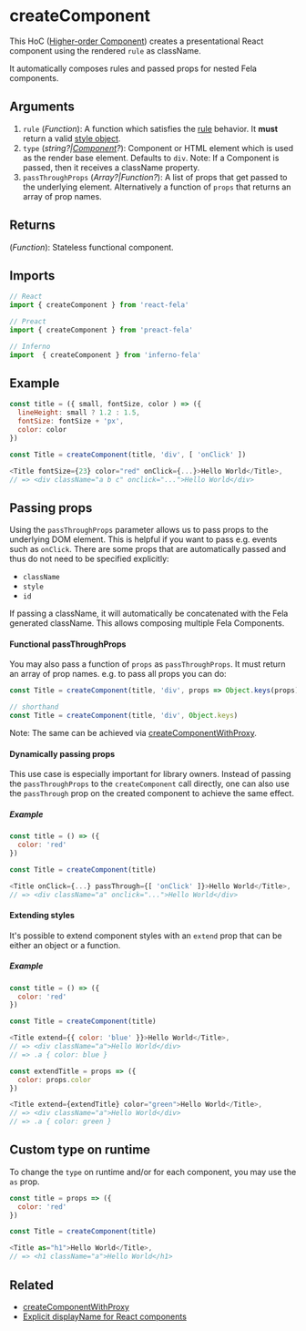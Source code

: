 # createComponent

This HoC ([Higher-order Component](https://medium.com/@dan_abramov/mixins-are-dead-long-live-higher-order-components-94a0d2f9e750#.njbld18x8)) creates a presentational React component using the rendered `rule` as className.

It automatically composes rules and passed props for nested Fela components.

## Arguments
1. `rule` (*Function*): A function which satisfies the [rule](../basics/Rules.md) behavior. It **must** return a valid [style object](../basics/Rules.md#styleobject).
2. `type` (*string?|[Component](https://facebook.github.io/react/docs/top-level-api.html#react.component)?*): Component or HTML element which is used as the render base element. Defaults to `div`. Note: If a Component is passed, then it receives a className property.
3. `passThroughProps` (*Array?|Function?*): A list of props that get passed to the underlying element. Alternatively a function of `props` that returns an array of prop names.

## Returns
(*Function*): Stateless functional component.

## Imports
```javascript
// React
import { createComponent } from 'react-fela'

// Preact
import { createComponent } from 'preact-fela'

// Inferno
import  { createComponent } from 'inferno-fela'
```

## Example
```javascript
const title = ({ small, fontSize, color ) => ({
  lineHeight: small ? 1.2 : 1.5,
  fontSize: fontSize + 'px',
  color: color
})

const Title = createComponent(title, 'div', [ 'onClick' ])

<Title fontSize={23} color="red" onClick={...}>Hello World</Title>,
// => <div className="a b c" onclick="...">Hello World</div>
```

## Passing props
Using the `passThroughProps` parameter allows us to pass props to the underlying DOM element. This is helpful if you want to pass e.g. events such as `onClick`. There are some props that are automatically passed and thus do not need to be specified explicitly:

* `className`
* `style`
* `id`

If passing a className, it will automatically be concatenated with the Fela generated className. This allows composing multiple Fela Components.

#### Functional passThroughProps
You may also pass a function of `props` as `passThroughProps`. It must return an array of prop names. e.g. to pass all props you can do:
```javascript
const Title = createComponent(title, 'div', props => Object.keys(props))

// shorthand
const Title = createComponent(title, 'div', Object.keys)
```

Note: The same can be achieved via [createComponentWithProxy](https://github.com/rofrischmann/fela/blob/master/packages/react-fela/docs/createComponentWithProxy.md#createcomponentwithproxyrule-type-passthroughprops).

#### Dynamically passing props
This use case is especially important for library owners. Instead of passing the `passThroughProps` to the `createComponent` call directly, one can also use the `passThrough` prop on the created component to achieve the same effect.

##### Example
```javascript
const title = () => ({
  color: 'red'
})

const Title = createComponent(title)

<Title onClick={...} passThrough={[ 'onClick' ]}>Hello World</Title>,
// => <div className="a" onclick="...">Hello World</div>
```

#### Extending styles
It's possible to extend component styles with an `extend` prop that can be either an object or a function.

##### Example
```javascript
const title = () => ({
  color: 'red'
})

const Title = createComponent(title)

<Title extend={{ color: 'blue' }}>Hello World</Title>,
// => <div className="a">Hello World</div>
// => .a { color: blue }

const extendTitle = props => ({
  color: props.color
})

<Title extend={extendTitle} color="green">Hello World</Title>,
// => <div className="a">Hello World</div>
// => .a { color: green }
```

## Custom type on runtime
To change the `type` on runtime and/or for each component, you may use the `as` prop.
```javascript
const title = props => ({
  color: 'red'
})

const Title = createComponent(title)

<Title as="h1">Hello World</Title>,
// => <h1 className="a">Hello World</h1>
```

## Related

- [createComponentWithProxy](https://github.com/rofrischmann/fela/blob/master/packages/react-fela/docs/createComponentWithProxy.md#createcomponentwithproxyrule-type-passthroughprops)
- [Explicit displayName for React components](http://fela.js.org/docs/recipes/DisplayNameComponents.html)
